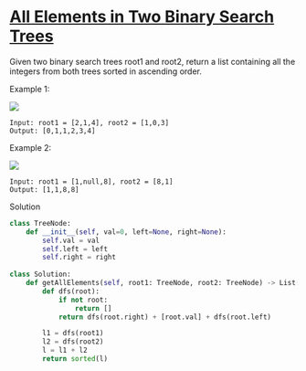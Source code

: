 # [All Elements in Two Binary Search Trees](https://leetcode.com/problems/all-elements-in-two-binary-search-trees/description/)

Given two binary search trees root1 and root2, return a list containing all the integers from both trees sorted in 
ascending order.

Example 1:

![](https://assets.leetcode.com/uploads/2019/12/18/q2-e1.png)

```
Input: root1 = [2,1,4], root2 = [1,0,3]
Output: [0,1,1,2,3,4]
```
Example 2:

![](https://assets.leetcode.com/uploads/2019/12/18/q2-e5-.png)

```
Input: root1 = [1,null,8], root2 = [8,1]
Output: [1,1,8,8]
```
Solution
```python
class TreeNode:
    def __init__(self, val=0, left=None, right=None):
        self.val = val
        self.left = left
        self.right = right
        
class Solution:
    def getAllElements(self, root1: TreeNode, root2: TreeNode) -> List[int]:
        def dfs(root):
            if not root:
                return []
            return dfs(root.right) + [root.val] + dfs(root.left)

        l1 = dfs(root1)
        l2 = dfs(root2)
        l = l1 + l2
        return sorted(l)
```